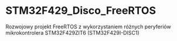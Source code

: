 # STM32F429_Disco_FreeRTOS
Rozwojowy projekt FreeRTOS z wykorzystaniem różnych peryferiów mikrokontrolera STM32F429ZIT6 (STM32F429I-DISC1)
